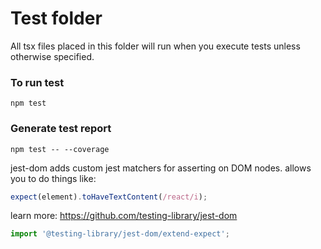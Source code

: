 # Test folder

All tsx files placed in this folder will run when you execute tests unless otherwise specified.

### To run test

```
npm test
```

### Generate test report

```
npm test -- --coverage
```

jest-dom adds custom jest matchers for asserting on DOM nodes.
allows you to do things like:

```typescript
expect(element).toHaveTextContent(/react/i);
```

learn more: https://github.com/testing-library/jest-dom

```typescript
import '@testing-library/jest-dom/extend-expect';
```